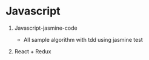 # Javascript

1) Javascript-jasmine-code 
	
	- All sample algorithm with tdd using jasmine test

2) React + Redux